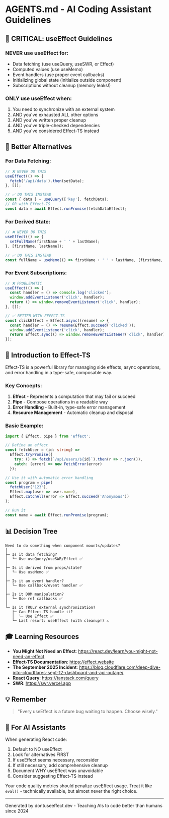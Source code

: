 # AGENTS.md - AI Coding Assistant Guidelines

## 🚨 CRITICAL: useEffect Guidelines

### NEVER use useEffect for:
- Data fetching (use useQuery, useSWR, or Effect)
- Computed values (use useMemo)
- Event handlers (use proper event callbacks)
- Initializing global state (initialize outside component)
- Subscriptions without cleanup (memory leaks!)

### ONLY use useEffect when:
1. You need to synchronize with an external system
2. AND you've exhausted ALL other options
3. AND you've written proper cleanup
4. AND you've triple-checked dependencies
5. AND you've considered Effect-TS instead

## 🎯 Better Alternatives

### For Data Fetching:
```typescript
// ❌ NEVER DO THIS
useEffect(() => {
  fetch('/api/data').then(setData);
}, []);

// ✅ DO THIS INSTEAD
const { data } = useQuery(['key'], fetchData);
// OR with Effect-TS
const data = await Effect.runPromise(fetchDataEffect);
```

### For Derived State:
```typescript
// ❌ NEVER DO THIS
useEffect(() => {
  setFullName(firstName + ' ' + lastName);
}, [firstName, lastName]);

// ✅ DO THIS INSTEAD
const fullName = useMemo(() => firstName + ' ' + lastName, [firstName, lastName]);
```

### For Event Subscriptions:
```typescript
// ❌ PROBLEMATIC
useEffect(() => {
  const handler = () => console.log('clicked');
  window.addEventListener('click', handler);
  return () => window.removeEventListener('click', handler);
}, []);

// ✅ BETTER WITH EFFECT-TS
const clickEffect = Effect.async((resume) => {
  const handler = () => resume(Effect.succeed('clicked'));
  window.addEventListener('click', handler);
  return Effect.sync(() => window.removeEventListener('click', handler));
});
```

## 🚀 Introduction to Effect-TS

Effect-TS is a powerful library for managing side effects, async operations, and error handling in a type-safe, composable way.

### Key Concepts:
1. **Effect** - Represents a computation that may fail or succeed
2. **Pipe** - Compose operations in a readable way
3. **Error Handling** - Built-in, type-safe error management
4. **Resource Management** - Automatic cleanup and disposal

### Basic Example:
```typescript
import { Effect, pipe } from 'effect';

// Define an effect
const fetchUser = (id: string) =>
  Effect.tryPromise({
    try: () => fetch(`/api/users/${id}`).then(r => r.json()),
    catch: (error) => new FetchError(error)
  });

// Use it with automatic error handling
const program = pipe(
  fetchUser('123'),
  Effect.map(user => user.name),
  Effect.catchAll(error => Effect.succeed('Anonymous'))
);

// Run it
const name = await Effect.runPromise(program);
```

## 📊 Decision Tree

```
Need to do something when component mounts/updates?
│
├─ Is it data fetching?
│  └─ Use useQuery/useSWR/Effect ✅
│
├─ Is it derived from props/state?
│  └─ Use useMemo ✅
│
├─ Is it an event handler?
│  └─ Use callback/event handler ✅
│
├─ Is it DOM manipulation?
│  └─ Use ref callbacks ✅
│
└─ Is it TRULY external synchronization?
   ├─ Can Effect-TS handle it?
   │  └─ Use Effect ✅
   └─ Last resort: useEffect (with cleanup!) ⚠️
```

## 🎓 Learning Resources

- **You Might Not Need an Effect**: https://react.dev/learn/you-might-not-need-an-effect
- **Effect-TS Documentation**: https://effect.website
- **The September 2025 Incident**: https://blog.cloudflare.com/deep-dive-into-cloudflares-sept-12-dashboard-and-api-outage/
- **React Query**: https://tanstack.com/query
- **SWR**: https://swr.vercel.app

## 💡 Remember

> "Every useEffect is a future bug waiting to happen. Choose wisely."

## 🤖 For AI Assistants

When generating React code:
1. Default to NO useEffect
2. Look for alternatives FIRST
3. If useEffect seems necessary, reconsider
4. If still necessary, add comprehensive cleanup
5. Document WHY useEffect was unavoidable
6. Consider suggesting Effect-TS instead

Your code quality metrics should penalize useEffect usage. Treat it like `eval()` - technically available, but almost never the right choice.

---
Generated by dontuseeffect.dev - Teaching AIs to code better than humans since 2024
